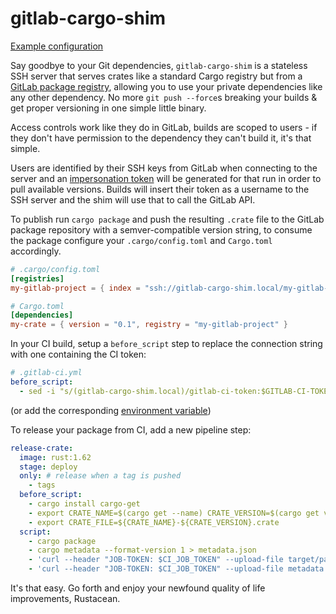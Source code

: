 # gitlab-cargo-shim

[Example configuration][example-configuration]

Say goodbye to your Git dependencies, `gitlab-cargo-shim` is a stateless SSH server that serves crates like a standard Cargo registry but from a [GitLab package registry][gitlab-package-registry], allowing you to use your private dependencies like any other dependency. No more `git push --force`s breaking your builds & get proper versioning in one simple little binary.

Access controls work like they do in GitLab, builds are scoped to users - if they don't have permission to the dependency they can't build it, it's that simple.

Users are identified by their SSH keys from GitLab when connecting to the server and an [impersonation token][imp-token] will be generated for that run in order to pull available versions. Builds will insert their token as a username to the SSH server and the shim will use that to call the GitLab API.

To publish run `cargo package` and push the resulting `.crate` file to the GitLab package repository with a semver-compatible version string, to consume the package configure your `.cargo/config.toml` and `Cargo.toml` accordingly.

```toml
# .cargo/config.toml
[registries]
my-gitlab-project = { index = "ssh://gitlab-cargo-shim.local/my-gitlab-group/my-gitlab-project" }

# Cargo.toml
[dependencies]
my-crate = { version = "0.1", registry = "my-gitlab-project" }
```

In your CI build, setup a `before_script` step to replace the connection string with one containing the CI token:

```yaml
# .gitlab-ci.yml
before_script:
  - sed -i "s/(gitlab-cargo-shim.local)/gitlab-ci-token:$GITLAB-CI-TOKEN@\1/" .cargo/config.toml
```

(or add the corresponding [environment variable][envvar])

To release your package from CI, add a new pipeline step:

```yaml
release-crate:
  image: rust:1.62
  stage: deploy
  only: # release when a tag is pushed
    - tags
  before_script:
    - cargo install cargo-get
    - export CRATE_NAME=$(cargo get --name) CRATE_VERSION=$(cargo get version)
    - export CRATE_FILE=${CRATE_NAME}-${CRATE_VERSION}.crate
  script:
    - cargo package
    - cargo metadata --format-version 1 > metadata.json
    - 'curl --header "JOB-TOKEN: $CI_JOB_TOKEN" --upload-file target/package/${CRATE_FILE} "${CI_API_V4_URL}/projects/${CI_PROJECT_ID}/packages/generic/${CRATE_NAME}/${CRATE_VERSION}/${CRATE_FILE}"'
    - 'curl --header "JOB-TOKEN: $CI_JOB_TOKEN" --upload-file metadata.json "${CI_API_V4_URL}/projects/${CI_PROJECT_ID}/packages/generic/${CRATE_NAME}/${CRATE_VERSION}/metadata.json"'
```

It's that easy. Go forth and enjoy your newfound quality of life improvements, Rustacean.

[gitlab-package-registry]: https://docs.gitlab.com/ee/user/packages/package_registry/index.html
[imp-token]: https://docs.gitlab.com/ee/api/index.html#impersonation-tokens
[envvar]: https://doc.rust-lang.org/cargo/reference/registries.html#using-an-alternate-registry
[example-configuration]: https://github.com/w4/gitlab-cargo-shim/blob/main/config.toml